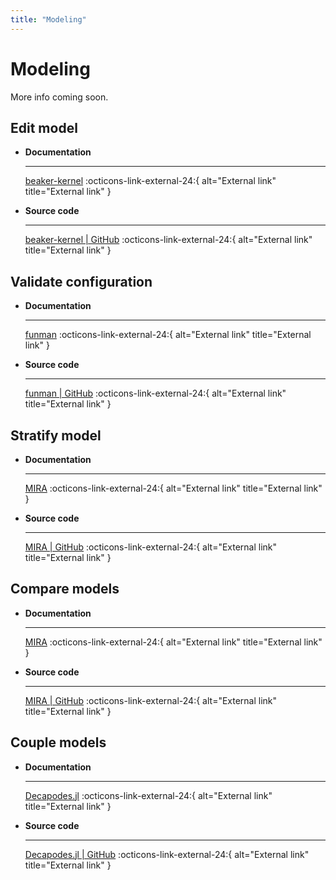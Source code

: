 ```yaml
---
title: "Modeling"
---
```


# Modeling

More info coming soon.

## Edit model

<div class="grid cards" markdown>

-   __Documentation__

    ---

    [beaker-kernel](https://github.com/DARPA-ASKEM/beaker-kernel/blob/main/docs/contexts_mira_model_edit.md) :octicons-link-external-24:{ alt="External link" title="External link" }

-   __Source code__

    ---

    [beaker-kernel | GitHub](https://github.com/DARPA-ASKEM/beaker-kernel/tree/main) :octicons-link-external-24:{ alt="External link" title="External link" }
</div>

## Validate configuration

<div class="grid cards" markdown>

-   __Documentation__

    ---

    [funman](https://github.com/siftech/funman/blob/main/README.md) :octicons-link-external-24:{ alt="External link" title="External link" }

-   __Source code__

    ---

    [funman | GitHub](https://github.com/siftech/funman) :octicons-link-external-24:{ alt="External link" title="External link" }
</div>

## Stratify model

<div class="grid cards" markdown>

-   __Documentation__

    ---

    [MIRA](https://github.com/gyorilab/mira/blob/main/notebooks/viz_strat_petri.ipynb) :octicons-link-external-24:{ alt="External link" title="External link" }

-   __Source code__

    ---

    [MIRA | GitHub](https://github.com/gyorilab/mira/tree/main) :octicons-link-external-24:{ alt="External link" title="External link" }
</div>

## Compare models

<div class="grid cards" markdown>

-   __Documentation__

    ---

    [MIRA](https://github.com/gyorilab/mira/blob/7314765ab409ddc9647269ad2381055f1cd67706/notebooks/hackathon_2023.10/dkg_grounding_model_comparison.ipynb#L307) :octicons-link-external-24:{ alt="External link" title="External link" }

-   __Source code__

    ---

    [MIRA | GitHub](https://github.com/gyorilab/mira/tree/main) :octicons-link-external-24:{ alt="External link" title="External link" }
</div>

## Couple models

<div class="grid cards" markdown>

-   __Documentation__

    ---

    [Decapodes.jl](https://algebraicjulia.github.io/Decapodes.jl/dev/overview/#Merging-Multiple-Physics) :octicons-link-external-24:{ alt="External link" title="External link" }

-   __Source code__

    ---

    [Decapodes.jl | GitHub](https://github.com/AlgebraicJulia/Decapodes.jl) :octicons-link-external-24:{ alt="External link" title="External link" }
</div>